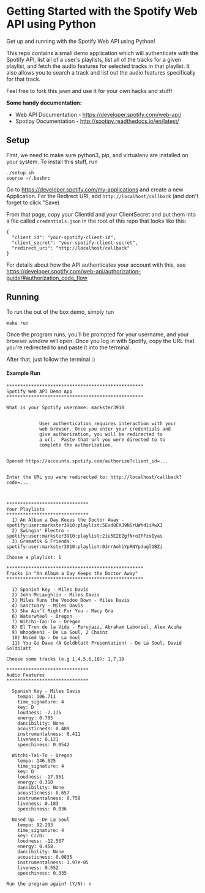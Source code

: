 # Getting Started with the Spotify Web API using Python
Get up and running with the Spotify Web API using Python!

This repo contains a small demo application which will authenticate with the Spotify API, list all of a user's playlists,
list all of the tracks for a given playlist, and fetch the audio features for selected tracks in that playlist.
It also allows you to search a track and list out the audio features specifically for that track.

Feel free to fork this jawn and use it for your own hacks and stuff!

**Some handy documentation:**
 - Web API Documentation - https://developer.spotify.com/web-api/
 - Spotipy Documentation - http://spotipy.readthedocs.io/en/latest/

   
## Setup
First, we need to make sure python3, pip, and virtualenv are installed on your system.
To install this stuff, run
```
./setup.sh
source ~/.bashrc
```

Go to https://developer.spotify.com/my-applications and create a new Application.
For the Redirect URI, add `http://localhost/callback` (and don't forget to click "Save) 

From that page, copy your ClientId and your ClientSecret and put them into a file called
`credentials.json` in the root of this repo that looks like this:
```
{
  "client_id": "your-spotify-client-id",
  "client_secret": "your-spotify-client-secret",
  "redirect_uri": "http://localhost/callback"
}
```
For details about how the API authenticates your account with this, see 
https://developer.spotify.com/web-api/authorization-guide/#authorization_code_flow


## Running
To run the out of the box demo, simply run
```
make run
```

Once the program runs, you'll be prompted for your username, and your browser window will open.
Once you log in with Spotify, copy the URL that you're redirected to and paste it into the terminal.

After that, just follow the terminal :)

#### Example Run
```
**************************************************
Spotify Web API Demo App
**************************************************

What is your Spotify username: markster3910


            User authentication requires interaction with your
            web browser. Once you enter your credentials and
            give authorization, you will be redirected to
            a url.  Paste that url you were directed to to
            complete the authorization.

        
Opened https://accounts.spotify.com/authorize?client_id=...


Enter the URL you were redirected to: http://localhost/callback?code=...



******************************
Your Playlists
******************************
  1) An Album a Day Keeps the Doctor Away - spotify:user:markster3910:playlist:5Exd8CXJ9NSrUWhd1iMwXI
  2) Swingin' Electro - spotify:user:markster3910:playlist:2iu5E2EZgfNroIFFzxIyas
  3) Gramatik & Friends - spotify:user:markster3910:playlist:0JrrAohiYpRNYpduglGBZi

Choose a playlist: 1

**************************************************
Tracks in "An Album a Day Keeps the Doctor Away"
**************************************************

  1) Spanish Key - Miles Davis
  2) John McLaughlin - Miles Davis
  3) Miles Runs the Voodoo Down - Miles Davis
  4) Sanctuary - Miles Davis
  5) She Ain’t Right For You - Macy Gra
  6) Waterwheel - Oregon
  7) Witchi-Tai-To - Oregon
  8) El Tren de la Vida - Perujazz, Abraham Laboriel, Alex Acuña
  9) Whoodeeni - De La Soul, 2 Chainz
  10) Nosed Up - De La Soul
  11) You Go Dave (A Goldblatt Presentation) - De La Soul, David Goldblatt

Choose some tracks (e.g 1,4,5,6,10): 1,7,10 

******************************
Audio Features
******************************

  Spanish Key - Miles Davis
    tempo: 106.711
    time_signature: 4
    key: D
    loudness: -7.175
    energy: 0.785
    dancibility: None
    acousticness: 0.489
    instrumentalness: 0.411
    liveness: 0.121
    speechiness: 0.0542

  Witchi-Tai-To - Oregon
    tempo: 146.625
    time_signature: 4
    key: D
    loudness: -17.951
    energy: 0.318
    dancibility: None
    acousticness: 0.657
    instrumentalness: 0.758
    liveness: 0.183
    speechiness: 0.036

  Nosed Up - De La Soul
    tempo: 92.293
    time_signature: 4
    key: C♯/D♭
    loudness: -12.567
    energy: 0.458
    dancibility: None
    acousticness: 0.0835
    instrumentalness: 1.97e-05
    liveness: 0.552
    speechiness: 0.335

Run the program again? (Y/N): n
```
